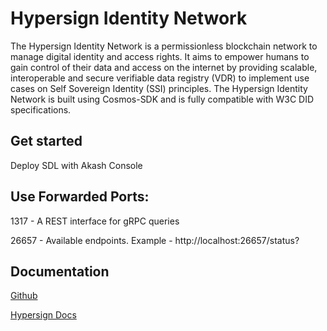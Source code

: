 # Hypersign Identity Network
The Hypersign Identity Network is a permissionless blockchain network to manage digital identity and access rights. It aims to empower humans to gain control of their data and access on the internet by providing scalable, interoperable and secure verifiable data registry (VDR) to implement use cases on Self Sovereign Identity (SSI) principles. The Hypersign Identity Network is built using Cosmos-SDK and is fully compatible with W3C DID specifications.

## Get started
Deploy SDL with Akash Console

## Use Forwarded Ports:
1317 - A REST interface for gRPC queries

26657 - Available endpoints. Example - http://localhost:26657/status?

## Documentation
[Github](https://github.com/hypersign-protocol/hid-node)

[Hypersign Docs](https://docs.hypersign.id/hypersign-identity-network/validator/running-a-testnet-validator-node)
